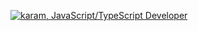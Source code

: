 [![karam, JavaScript/TypeScript Developer](https://pimp-my-readme.webapp.io/pimp-my-readme/wavy-banner?subtitle=Developer&title=karam)](https://karamkoujan.vercel.app/)
